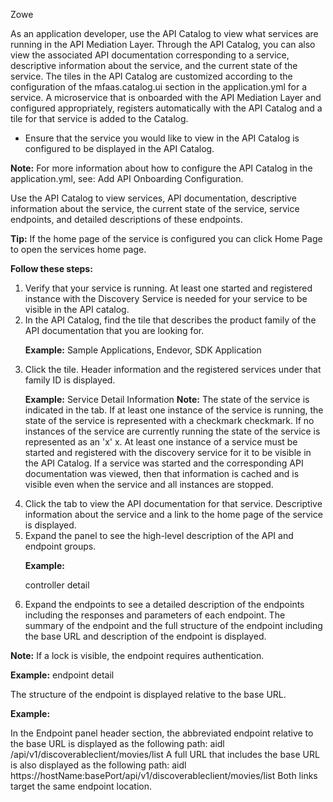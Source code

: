 <?xml version="1.0" encoding="UTF-8"?><?workdir /C:\GitFolder\docs-site\docs\user-guide\temp\ibmpdf\oxygen_dita_temp\user-guide?><?workdir-uri file:/C:/GitFolder/docs-site/docs/user-guide/temp/ibmpdf/oxygen_dita_temp/user-guide/?><?path2project?><?path2project-uri ./?><?path2rootmap-uri ./?><topic xmlns:ditaarch="http://dita.oasis-open.org/architecture/2005/" xmlns:dita-ot="http://dita-ot.sourceforge.net/ns/201007/dita-ot" class="- topic/topic " ditaarch:DITAArchVersion="1.2" domains="(topic hi-d) (topic ut-d) (topic indexing-d) (topic hazard-d) (topic abbrev-d) (topic pr-d) (topic sw-d) (topic ui-d)" id="using_api_catalog" xtrc="topic:1;166:-1" xtrf="file:/C:/GitFolder/docs-site/docs/user-guide/api-mediation-api-catalog.md"><title class="- topic/title " xtrc="title:1;166:-1" xtrf="file:/C:/GitFolder/docs-site/docs/user-guide/api-mediation-api-catalog.md">Using API Catalog</title><prolog class="- topic/prolog "><metadata class="- topic/metadata "><prodinfo class="- topic/prodinfo " xtrc="prodinfo:1;17:11" xtrf="file:/C:/GitFolder/docs-site/docs/user-guide/Zowe_User_Guide.ditamap">

<prodname class="- topic/prodname " xtrc="prodname:1;19:11" xtrf="file:/C:/GitFolder/docs-site/docs/user-guide/Zowe_User_Guide.ditamap">Zowe</prodname>
</prodinfo></metadata></prolog><body class="- topic/body " xtrc="body:1;166:-1" xtrf="file:/C:/GitFolder/docs-site/docs/user-guide/api-mediation-api-catalog.md"><p class="- topic/p " xtrc="p:1;166:-1" xtrf="file:/C:/GitFolder/docs-site/docs/user-guide/api-mediation-api-catalog.md">As an application developer, use the API Catalog to view what services are running in the API Mediation Layer. Through the API Catalog, you can also view the associated API documentation corresponding to a service, descriptive information about the service, and the current state of the service. The tiles in the API Catalog are customized according to the configuration of the mfaas.catalog.ui section in the application.yml for a service. A microservice that is onboarded with the API Mediation Layer and configured appropriately, registers automatically with the API Catalog and a tile for that service is added to the Catalog.</p></body><topic class="- topic/topic " ditaarch:DITAArchVersion="1.2" domains="(topic hi-d) (topic ut-d) (topic indexing-d) (topic hazard-d) (topic abbrev-d) (topic pr-d) (topic sw-d) (topic ui-d)" id="prerequisites" xtrc="topic:2;166:-1" xtrf="file:/C:/GitFolder/docs-site/docs/user-guide/api-mediation-api-catalog.md"><title class="- topic/title " xtrc="title:2;166:-1" xtrf="file:/C:/GitFolder/docs-site/docs/user-guide/api-mediation-api-catalog.md">Prerequisites</title><body class="- topic/body " xtrc="body:2;166:-1" xtrf="file:/C:/GitFolder/docs-site/docs/user-guide/api-mediation-api-catalog.md"><ul class="- topic/ul " xtrc="ul:1;166:-1" xtrf="file:/C:/GitFolder/docs-site/docs/user-guide/api-mediation-api-catalog.md"><li class="- topic/li " xtrc="li:1;166:-1" xtrf="file:/C:/GitFolder/docs-site/docs/user-guide/api-mediation-api-catalog.md">Ensure that the service you would like to view in the API Catalog is configured to be displayed in the API Catalog.</li></ul><p class="- topic/p " xtrc="p:2;166:-1" xtrf="file:/C:/GitFolder/docs-site/docs/user-guide/api-mediation-api-catalog.md"><b class="+ topic/ph hi-d/b " xtrc="b:1;166:-1" xtrf="file:/C:/GitFolder/docs-site/docs/user-guide/api-mediation-api-catalog.md">Note:</b> For more information about how to configure the API Catalog in the application.yml, see: <xref class="- topic/xref " format="dita" href="../guides/api-mediation-usingapiml.md" xtrc="xref:1;166:-1" xtrf="file:/C:/GitFolder/docs-site/docs/user-guide/api-mediation-api-catalog.md" type="topic"><?ditaot usertext?>Add API Onboarding Configuration</xref>.</p></body></topic><topic class="- topic/topic " ditaarch:DITAArchVersion="1.2" domains="(topic hi-d) (topic ut-d) (topic indexing-d) (topic hazard-d) (topic abbrev-d) (topic pr-d) (topic sw-d) (topic ui-d)" id="view_a_service_in_the_api_catalog" xtrc="topic:3;166:-1" xtrf="file:/C:/GitFolder/docs-site/docs/user-guide/api-mediation-api-catalog.md"><title class="- topic/title " xtrc="title:3;166:-1" xtrf="file:/C:/GitFolder/docs-site/docs/user-guide/api-mediation-api-catalog.md">View a service in the API Catalog</title><body class="- topic/body " xtrc="body:3;166:-1" xtrf="file:/C:/GitFolder/docs-site/docs/user-guide/api-mediation-api-catalog.md"><p class="- topic/p " xtrc="p:3;166:-1" xtrf="file:/C:/GitFolder/docs-site/docs/user-guide/api-mediation-api-catalog.md">Use the API Catalog to view services, API documentation, descriptive information about the service, the current state of the service, service endpoints, and detailed descriptions of these endpoints.</p><p class="- topic/p " xtrc="p:4;166:-1" xtrf="file:/C:/GitFolder/docs-site/docs/user-guide/api-mediation-api-catalog.md"><b class="+ topic/ph hi-d/b " xtrc="b:2;166:-1" xtrf="file:/C:/GitFolder/docs-site/docs/user-guide/api-mediation-api-catalog.md">Tip:</b> If the home page of the service is configured you can click Home Page to open the services home page.</p><p class="- topic/p " xtrc="p:5;166:-1" xtrf="file:/C:/GitFolder/docs-site/docs/user-guide/api-mediation-api-catalog.md"><b class="+ topic/ph hi-d/b " xtrc="b:3;166:-1" xtrf="file:/C:/GitFolder/docs-site/docs/user-guide/api-mediation-api-catalog.md">Follow these steps:</b></p><ol class="- topic/ol " xtrc="ol:1;166:-1" xtrf="file:/C:/GitFolder/docs-site/docs/user-guide/api-mediation-api-catalog.md"><li class="- topic/li " xtrc="li:2;166:-1" xtrf="file:/C:/GitFolder/docs-site/docs/user-guide/api-mediation-api-catalog.md">Verify that your service is running. At least one started and registered instance with the Discovery Service is needed for your service to be visible in the API catalog.</li><li class="- topic/li " xtrc="li:3;166:-1" xtrf="file:/C:/GitFolder/docs-site/docs/user-guide/api-mediation-api-catalog.md">In the API Catalog, find the tile that describes the product family of the API documentation that you are looking for.<p class="- topic/p " xtrc="p:6;166:-1" xtrf="file:/C:/GitFolder/docs-site/docs/user-guide/api-mediation-api-catalog.md"><b class="+ topic/ph hi-d/b " xtrc="b:4;166:-1" xtrf="file:/C:/GitFolder/docs-site/docs/user-guide/api-mediation-api-catalog.md">Example:</b> <codeph class="+ topic/ph pr-d/codeph " xtrc="codeph:1;166:-1" xtrf="file:/C:/GitFolder/docs-site/docs/user-guide/api-mediation-api-catalog.md">Sample Applications, Endevor, SDK Application</codeph> </p></li><li class="- topic/li " xtrc="li:4;166:-1" xtrf="file:/C:/GitFolder/docs-site/docs/user-guide/api-mediation-api-catalog.md">Click the tile. Header information and the registered services under that family ID is displayed.<p class="- topic/p " xtrc="p:7;166:-1" xtrf="file:/C:/GitFolder/docs-site/docs/user-guide/api-mediation-api-catalog.md"><b class="+ topic/ph hi-d/b " xtrc="b:5;166:-1" xtrf="file:/C:/GitFolder/docs-site/docs/user-guide/api-mediation-api-catalog.md">Example:</b>
<image class="- topic/image " href="../images/api-mediation/service-detail-info.png" xtrc="image:1;166:-1" xtrf="file:/C:/GitFolder/docs-site/docs/user-guide/api-mediation-api-catalog.md"><alt class="- topic/alt " xtrc="alt:1;166:-1" xtrf="file:/C:/GitFolder/docs-site/docs/user-guide/api-mediation-api-catalog.md">Service Detail Information</alt></image>
 <b class="+ topic/ph hi-d/b " xtrc="b:6;166:-1" xtrf="file:/C:/GitFolder/docs-site/docs/user-guide/api-mediation-api-catalog.md">Note:</b> The state of the service is indicated in the tab. If at least one instance of the service is running, the state of the service is represented with a checkmark <image class="- topic/image " href="../images/api-mediation/green-check.jpg" xtrc="image:2;166:-1" xtrf="file:/C:/GitFolder/docs-site/docs/user-guide/api-mediation-api-catalog.md"><alt class="- topic/alt " xtrc="alt:2;166:-1" xtrf="file:/C:/GitFolder/docs-site/docs/user-guide/api-mediation-api-catalog.md">checkmark</alt></image>. If no instances of the service are currently running the state of the service is represented as an 'x' <image class="- topic/image " href="../images/api-mediation/x-graphic.jpg" xtrc="image:3;166:-1" xtrf="file:/C:/GitFolder/docs-site/docs/user-guide/api-mediation-api-catalog.md"><alt class="- topic/alt " xtrc="alt:3;166:-1" xtrf="file:/C:/GitFolder/docs-site/docs/user-guide/api-mediation-api-catalog.md">x</alt></image>. At least one instance of a service must be started and registered with the discovery service for it to be visible in the API Catalog. If a service was started and the corresponding API documentation was viewed, then that information is cached and is visible even when the service and all instances are stopped. </p></li><li class="- topic/li " xtrc="li:5;166:-1" xtrf="file:/C:/GitFolder/docs-site/docs/user-guide/api-mediation-api-catalog.md">Click the tab to view the API documentation for that service.
 Descriptive information about the service and a link to the home page of the service is displayed.</li><li class="- topic/li " xtrc="li:6;166:-1" xtrf="file:/C:/GitFolder/docs-site/docs/user-guide/api-mediation-api-catalog.md">Expand the panel to see the high-level description of the API and endpoint groups.<p class="- topic/p " xtrc="p:8;166:-1" xtrf="file:/C:/GitFolder/docs-site/docs/user-guide/api-mediation-api-catalog.md"><b class="+ topic/ph hi-d/b " xtrc="b:7;166:-1" xtrf="file:/C:/GitFolder/docs-site/docs/user-guide/api-mediation-api-catalog.md">Example:</b> </p><image class="- topic/image " href="../images/api-mediation/cntrlr-detail.png" placement="break" xtrc="image:4;166:-1" xtrf="file:/C:/GitFolder/docs-site/docs/user-guide/api-mediation-api-catalog.md"><alt class="- topic/alt " xtrc="alt:4;166:-1" xtrf="file:/C:/GitFolder/docs-site/docs/user-guide/api-mediation-api-catalog.md">controller detail</alt></image></li><li class="- topic/li " xtrc="li:7;166:-1" xtrf="file:/C:/GitFolder/docs-site/docs/user-guide/api-mediation-api-catalog.md"><p class="- topic/p " xtrc="p:9;166:-1" xtrf="file:/C:/GitFolder/docs-site/docs/user-guide/api-mediation-api-catalog.md">Expand the endpoints to see a detailed description of the endpoints including the responses and parameters of each endpoint.
 The summary of the endpoint and the full structure of the endpoint including the base URL and description of the endpoint is displayed.</p></li></ol><p class="- topic/p " xtrc="p:10;166:-1" xtrf="file:/C:/GitFolder/docs-site/docs/user-guide/api-mediation-api-catalog.md"><b class="+ topic/ph hi-d/b " xtrc="b:8;166:-1" xtrf="file:/C:/GitFolder/docs-site/docs/user-guide/api-mediation-api-catalog.md">Note:</b> If a lock is visible, the endpoint requires authentication.</p><p class="- topic/p " xtrc="p:11;166:-1" xtrf="file:/C:/GitFolder/docs-site/docs/user-guide/api-mediation-api-catalog.md"><b class="+ topic/ph hi-d/b " xtrc="b:9;166:-1" xtrf="file:/C:/GitFolder/docs-site/docs/user-guide/api-mediation-api-catalog.md">Example:</b>
 <image class="- topic/image " href="../images/api-mediation/endpoint-detail.png" xtrc="image:5;166:-1" xtrf="file:/C:/GitFolder/docs-site/docs/user-guide/api-mediation-api-catalog.md"><alt class="- topic/alt " xtrc="alt:5;166:-1" xtrf="file:/C:/GitFolder/docs-site/docs/user-guide/api-mediation-api-catalog.md">endpoint detail</alt></image></p><p class="- topic/p " xtrc="p:12;166:-1" xtrf="file:/C:/GitFolder/docs-site/docs/user-guide/api-mediation-api-catalog.md">The structure of the endpoint is displayed relative to the base URL.</p><p class="- topic/p " xtrc="p:13;166:-1" xtrf="file:/C:/GitFolder/docs-site/docs/user-guide/api-mediation-api-catalog.md"><b class="+ topic/ph hi-d/b " xtrc="b:10;166:-1" xtrf="file:/C:/GitFolder/docs-site/docs/user-guide/api-mediation-api-catalog.md">Example:</b></p><p class="- topic/p " xtrc="p:14;166:-1" xtrf="file:/C:/GitFolder/docs-site/docs/user-guide/api-mediation-api-catalog.md">In the Endpoint panel header section, the abbreviated endpoint relative to the base URL is displayed as the following path:
 <codeph class="+ topic/ph pr-d/codeph " xtrc="codeph:2;166:-1" xtrf="file:/C:/GitFolder/docs-site/docs/user-guide/api-mediation-api-catalog.md">aidl&#xD;
    /api/v1/discoverableclient/movies/list&#xD;
</codeph>
 A full URL that includes the base URL is also displayed as the following path:
 <codeph class="+ topic/ph pr-d/codeph " xtrc="codeph:3;166:-1" xtrf="file:/C:/GitFolder/docs-site/docs/user-guide/api-mediation-api-catalog.md">aidl&#xD;
    https://hostName:basePort/api/v1/discoverableclient/movies/list&#xD;
</codeph>
 Both links target the same endpoint location.</p></body></topic></topic>